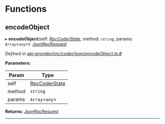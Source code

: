 

# Functions

<a id="encodeobject"></a>

##  encodeObject

▸ **encodeObject**(self: *[RpcCoderState](_api_provider_src_coder_json_types_d_.md#rpccoderstate)*, method: *`string`*, params: *`Array`<`any`>*): [JsonRpcRequest](_api_provider_src_types_d_.md#jsonrpcrequest)

*Defined in [api-provider/src/coder/json/encodeObject.ts:8](https://github.com/polkadot-js/api/blob/ef78f2a/packages/api-provider/src/coder/json/encodeObject.ts#L8)*

**Parameters:**

| Param | Type |
| ------ | ------ |
| self | [RpcCoderState](_api_provider_src_coder_json_types_d_.md#rpccoderstate) |
| method | `string` |
| params | `Array`<`any`> |

**Returns:** [JsonRpcRequest](_api_provider_src_types_d_.md#jsonrpcrequest)

___

